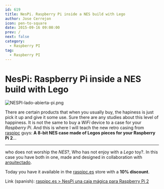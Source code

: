 ```yaml
---
id: 619
title: NesPi. Raspberry Pi inside a NES build with Lego
author: Jose Cerrejon
icon: pen-to-square
date: 2015-09-16 09:00:00
prev: /
next: false
category:
  - Raspberry PI
tag:
  - Raspberry PI
---
```


# NesPi: Raspberry Pi inside a NES build with Lego

![NESPI-lado-abierta-pi.png](/images/2015/09/NESPI-lado-abierta-pi.png)

There are certain products that when you usually buy, the hapiness is just pick it up and give it some use. Sure there are any studies about this level of happiness. It is not the same to buy a *WiFi* device to a case for your *Raspberry Pi*. And this is where I will teach the new retro casing from [raspipc](https://twitter.com/raspipc) guys: **A 8-bit NES case made of Legos pieces for your Raspberry Pi 2**...

- - -
who does not worship the *NES*?, Who has not enjoy with a *Lego* toy?. In this case you have both in one, made and designed in collaboration with [arquitectado](https://twitter.com/arquitectado).

Today you have it available in the [raspipc.es](raspipc.es/public/home/index.php?ver=tienda&accion=verArticulo&idProducto=1305) store with a **10% discount**.

Link (spanish): [raspipc.es > NesPi una caja mágica para Raspberry Pi 2](http://raspipc.es/blog/?p=183#more-183)